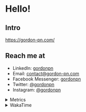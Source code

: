 # Hello!

## Intro

<https://gordon-pn.com/>

## Reach me at

- LinkedIn: [gordonpn](https://www.linkedin.com/in/gordonpn/)
- Email: [contact@gordon-pn.com](mailto:contact@gordon-pn.com)
- Facebook Messenger: [gordonpn](https://www.messenger.com/t/Gordonpn)
- Twitter: [@gordonpn](https://twitter.com/Gordonpn)
- Instagram: [@gordonpn](https://www.instagram.com/gordonpn/)

<details>
  <summary>Metrics</summary>

  <img align="center" src="https://github.com/gordonpn/gordonpn/blob/master/github-metrics.svg" alt="GitHub Metrics">

</details>

<details>
  <summary>WakaTime</summary>

  <!--START_SECTION:waka-->
📊 **This Week I Spent My Time On** 

```text
💬 Programming Languages: 
Other                    7 hrs 40 mins       ███████████████████████░░   92.16 % 
Java                     38 mins             ██░░░░░░░░░░░░░░░░░░░░░░░   07.68 % 
Markdown                 0 secs              ░░░░░░░░░░░░░░░░░░░░░░░░░   00.10 % 
GitIgnore file           0 secs              ░░░░░░░░░░░░░░░░░░░░░░░░░   00.03 % 
XML                      0 secs              ░░░░░░░░░░░░░░░░░░░░░░░░░   00.01 % 

🔥 Editors: 
Chrome                   4 hrs 9 mins        ████████████░░░░░░░░░░░░░   49.91 % 
Messages                 59 mins             ███░░░░░░░░░░░░░░░░░░░░░░   11.81 % 
AmazonChime              45 mins             ██░░░░░░░░░░░░░░░░░░░░░░░   09.20 % 
Slack                    44 mins             ██░░░░░░░░░░░░░░░░░░░░░░░   08.85 % 
IntelliJ IDEA            39 mins             ██░░░░░░░░░░░░░░░░░░░░░░░   07.83 % 
```


 Last Updated on 24/06/2025 16:31:21 UTC
<!--END_SECTION:waka-->
</details>
